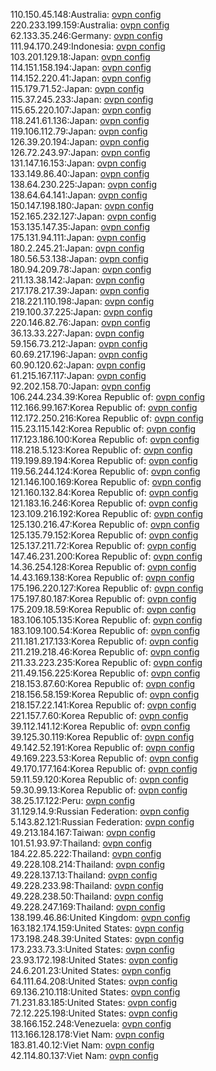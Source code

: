 110.150.45.148:Australia: [ovpn config](vpn/110_150_45_148.ovpn)  
220.233.199.159:Australia: [ovpn config](vpn/220_233_199_159.ovpn)  
62.133.35.246:Germany: [ovpn config](vpn/62_133_35_246.ovpn)  
111.94.170.249:Indonesia: [ovpn config](vpn/111_94_170_249.ovpn)  
103.201.129.18:Japan: [ovpn config](vpn/103_201_129_18.ovpn)  
114.151.158.194:Japan: [ovpn config](vpn/114_151_158_194.ovpn)  
114.152.220.41:Japan: [ovpn config](vpn/114_152_220_41.ovpn)  
115.179.71.52:Japan: [ovpn config](vpn/115_179_71_52.ovpn)  
115.37.245.233:Japan: [ovpn config](vpn/115_37_245_233.ovpn)  
115.65.220.107:Japan: [ovpn config](vpn/115_65_220_107.ovpn)  
118.241.61.136:Japan: [ovpn config](vpn/118_241_61_136.ovpn)  
119.106.112.79:Japan: [ovpn config](vpn/119_106_112_79.ovpn)  
126.39.20.194:Japan: [ovpn config](vpn/126_39_20_194.ovpn)  
126.72.243.97:Japan: [ovpn config](vpn/126_72_243_97.ovpn)  
131.147.16.153:Japan: [ovpn config](vpn/131_147_16_153.ovpn)  
133.149.86.40:Japan: [ovpn config](vpn/133_149_86_40.ovpn)  
138.64.230.225:Japan: [ovpn config](vpn/138_64_230_225.ovpn)  
138.64.64.141:Japan: [ovpn config](vpn/138_64_64_141.ovpn)  
150.147.198.180:Japan: [ovpn config](vpn/150_147_198_180.ovpn)  
152.165.232.127:Japan: [ovpn config](vpn/152_165_232_127.ovpn)  
153.135.147.35:Japan: [ovpn config](vpn/153_135_147_35.ovpn)  
175.131.94.111:Japan: [ovpn config](vpn/175_131_94_111.ovpn)  
180.2.245.21:Japan: [ovpn config](vpn/180_2_245_21.ovpn)  
180.56.53.138:Japan: [ovpn config](vpn/180_56_53_138.ovpn)  
180.94.209.78:Japan: [ovpn config](vpn/180_94_209_78.ovpn)  
211.13.38.142:Japan: [ovpn config](vpn/211_13_38_142.ovpn)  
217.178.217.39:Japan: [ovpn config](vpn/217_178_217_39.ovpn)  
218.221.110.198:Japan: [ovpn config](vpn/218_221_110_198.ovpn)  
219.100.37.225:Japan: [ovpn config](vpn/219_100_37_225.ovpn)  
220.146.82.76:Japan: [ovpn config](vpn/220_146_82_76.ovpn)  
36.13.33.227:Japan: [ovpn config](vpn/36_13_33_227.ovpn)  
59.156.73.212:Japan: [ovpn config](vpn/59_156_73_212.ovpn)  
60.69.217.196:Japan: [ovpn config](vpn/60_69_217_196.ovpn)  
60.90.120.62:Japan: [ovpn config](vpn/60_90_120_62.ovpn)  
61.215.167.117:Japan: [ovpn config](vpn/61_215_167_117.ovpn)  
92.202.158.70:Japan: [ovpn config](vpn/92_202_158_70.ovpn)  
106.244.234.39:Korea Republic of: [ovpn config](vpn/106_244_234_39.ovpn)  
112.166.99.167:Korea Republic of: [ovpn config](vpn/112_166_99_167.ovpn)  
112.172.250.216:Korea Republic of: [ovpn config](vpn/112_172_250_216.ovpn)  
115.23.115.142:Korea Republic of: [ovpn config](vpn/115_23_115_142.ovpn)  
117.123.186.100:Korea Republic of: [ovpn config](vpn/117_123_186_100.ovpn)  
118.218.5.123:Korea Republic of: [ovpn config](vpn/118_218_5_123.ovpn)  
119.199.89.194:Korea Republic of: [ovpn config](vpn/119_199_89_194.ovpn)  
119.56.244.124:Korea Republic of: [ovpn config](vpn/119_56_244_124.ovpn)  
121.146.100.169:Korea Republic of: [ovpn config](vpn/121_146_100_169.ovpn)  
121.160.132.84:Korea Republic of: [ovpn config](vpn/121_160_132_84.ovpn)  
121.183.16.246:Korea Republic of: [ovpn config](vpn/121_183_16_246.ovpn)  
123.109.216.192:Korea Republic of: [ovpn config](vpn/123_109_216_192.ovpn)  
125.130.216.47:Korea Republic of: [ovpn config](vpn/125_130_216_47.ovpn)  
125.135.79.152:Korea Republic of: [ovpn config](vpn/125_135_79_152.ovpn)  
125.137.211.72:Korea Republic of: [ovpn config](vpn/125_137_211_72.ovpn)  
147.46.231.200:Korea Republic of: [ovpn config](vpn/147_46_231_200.ovpn)  
14.36.254.128:Korea Republic of: [ovpn config](vpn/14_36_254_128.ovpn)  
14.43.169.138:Korea Republic of: [ovpn config](vpn/14_43_169_138.ovpn)  
175.196.220.127:Korea Republic of: [ovpn config](vpn/175_196_220_127.ovpn)  
175.197.80.187:Korea Republic of: [ovpn config](vpn/175_197_80_187.ovpn)  
175.209.18.59:Korea Republic of: [ovpn config](vpn/175_209_18_59.ovpn)  
183.106.105.135:Korea Republic of: [ovpn config](vpn/183_106_105_135.ovpn)  
183.109.100.54:Korea Republic of: [ovpn config](vpn/183_109_100_54.ovpn)  
211.181.217.133:Korea Republic of: [ovpn config](vpn/211_181_217_133.ovpn)  
211.219.218.46:Korea Republic of: [ovpn config](vpn/211_219_218_46.ovpn)  
211.33.223.235:Korea Republic of: [ovpn config](vpn/211_33_223_235.ovpn)  
211.49.156.225:Korea Republic of: [ovpn config](vpn/211_49_156_225.ovpn)  
218.153.87.60:Korea Republic of: [ovpn config](vpn/218_153_87_60.ovpn)  
218.156.58.159:Korea Republic of: [ovpn config](vpn/218_156_58_159.ovpn)  
218.157.22.141:Korea Republic of: [ovpn config](vpn/218_157_22_141.ovpn)  
221.157.7.60:Korea Republic of: [ovpn config](vpn/221_157_7_60.ovpn)  
39.112.141.12:Korea Republic of: [ovpn config](vpn/39_112_141_12.ovpn)  
39.125.30.119:Korea Republic of: [ovpn config](vpn/39_125_30_119.ovpn)  
49.142.52.191:Korea Republic of: [ovpn config](vpn/49_142_52_191.ovpn)  
49.169.223.53:Korea Republic of: [ovpn config](vpn/49_169_223_53.ovpn)  
49.170.177.164:Korea Republic of: [ovpn config](vpn/49_170_177_164.ovpn)  
59.11.59.120:Korea Republic of: [ovpn config](vpn/59_11_59_120.ovpn)  
59.30.99.13:Korea Republic of: [ovpn config](vpn/59_30_99_13.ovpn)  
38.25.17.122:Peru: [ovpn config](vpn/38_25_17_122.ovpn)  
31.129.14.9:Russian Federation: [ovpn config](vpn/31_129_14_9.ovpn)  
5.143.82.121:Russian Federation: [ovpn config](vpn/5_143_82_121.ovpn)  
49.213.184.167:Taiwan: [ovpn config](vpn/49_213_184_167.ovpn)  
101.51.93.97:Thailand: [ovpn config](vpn/101_51_93_97.ovpn)  
184.22.85.222:Thailand: [ovpn config](vpn/184_22_85_222.ovpn)  
49.228.108.214:Thailand: [ovpn config](vpn/49_228_108_214.ovpn)  
49.228.137.13:Thailand: [ovpn config](vpn/49_228_137_13.ovpn)  
49.228.233.98:Thailand: [ovpn config](vpn/49_228_233_98.ovpn)  
49.228.238.50:Thailand: [ovpn config](vpn/49_228_238_50.ovpn)  
49.228.247.169:Thailand: [ovpn config](vpn/49_228_247_169.ovpn)  
138.199.46.86:United Kingdom: [ovpn config](vpn/138_199_46_86.ovpn)  
163.182.174.159:United States: [ovpn config](vpn/163_182_174_159.ovpn)  
173.198.248.39:United States: [ovpn config](vpn/173_198_248_39.ovpn)  
173.233.73.3:United States: [ovpn config](vpn/173_233_73_3.ovpn)  
23.93.172.198:United States: [ovpn config](vpn/23_93_172_198.ovpn)  
24.6.201.23:United States: [ovpn config](vpn/24_6_201_23.ovpn)  
64.111.64.208:United States: [ovpn config](vpn/64_111_64_208.ovpn)  
69.136.210.118:United States: [ovpn config](vpn/69_136_210_118.ovpn)  
71.231.83.185:United States: [ovpn config](vpn/71_231_83_185.ovpn)  
72.12.225.198:United States: [ovpn config](vpn/72_12_225_198.ovpn)  
38.166.152.248:Venezuela: [ovpn config](vpn/38_166_152_248.ovpn)  
113.166.128.178:Viet Nam: [ovpn config](vpn/113_166_128_178.ovpn)  
183.81.40.12:Viet Nam: [ovpn config](vpn/183_81_40_12.ovpn)  
42.114.80.137:Viet Nam: [ovpn config](vpn/42_114_80_137.ovpn)  
